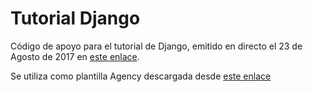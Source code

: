 # Tutorial Django

Código de apoyo para el tutorial de Django, emitido en directo el 23 de Agosto de 2017 en [este enlace](https://youtu.be/Yoj7BRUrVjw).

Se utiliza como plantilla Agency descargada desde [este enlace](https://startbootstrap.com/template-overviews/agency/)
